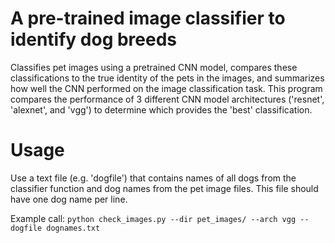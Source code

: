 # A pre-trained image classifier to identify dog breeds

Classifies pet images using a pretrained CNN model, compares these classifications to the true identity of the pets in the images, and summarizes how well the CNN performed on the image classification task.
This program compares the performance of 3 different CNN model architectures ('resnet', 'alexnet', and 'vgg') to determine which provides the 'best' classification.

# Usage
Use a text file (e.g. 'dogfile') that contains names of all dogs from the classifier function and dog names from the pet image files. This file should have one dog name per line.

Example call:
`python check_images.py --dir pet_images/ --arch vgg --dogfile dognames.txt`
